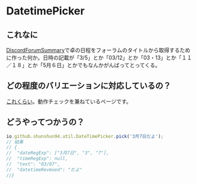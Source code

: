 # DatetimePicker

## これなに

[DiscordForumSummary](https://github.com/Shunshun94/GoogleAppScripts/tree/main/DiscordForumSummary)で卓の日程をフォーラムのタイトルから取得するために作った何か。日時の記載が「3/5」とか「03/12」とか「03・13」とか「１１／１８」とか「5月６日」とかでもなんかがんばってとってくる。

## どの程度のバリエーションに対応しているの？

[これくらい](https://shunshun94.github.io/shared/other/io/github/shunshun94/util/DatetimePicker/test.html)。動作チェックを兼ねているページです。

## どうやってつかうの？

```javascript
io.github.shunshun94.util.DateTimePicker.pick('3月7日だよ');
// 結果
// {
//  "dateRegExp": ["3月7日", "3", "7"],
//  "timeRegExp": null,
//  "text": "03/07",
//  "datetimeRevmoed": "だよ"
//}
```
